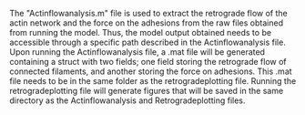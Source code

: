 The "Actinflowanalysis.m" file is used to extract the retrograde flow of the actin network and the force on the adhesions from the raw files obtained from running the model. Thus, the model output obtained needs to be accessible through a specific path described in the Actinflowanalysis file. Upon running the Actinflowanalysis file, a .mat file will be generated containing a struct with two fields; one field storing the retrograde flow of connected filaments, and another storing the force on adhesions. This .mat file needs to be in the same folder as the retrogradeplotting file. Running the retrogradeplotting file will generate figures that will be saved in the same directory as the Actinflowanalysis and Retrogradeplotting files.
